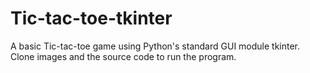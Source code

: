 ﻿# Tic-tac-toe-tkinter
A basic Tic-tac-toe game using Python's standard GUI module tkinter.
Clone images and the source code to run the program.
